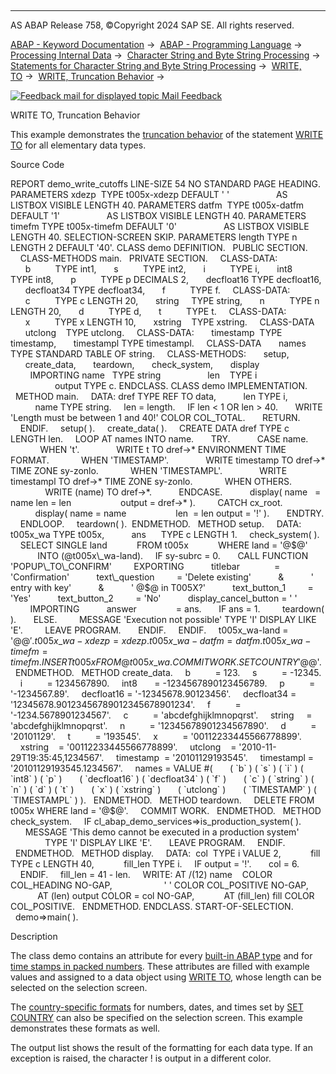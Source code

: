   

* * *

AS ABAP Release 758, ©Copyright 2024 SAP SE. All rights reserved.

[ABAP - Keyword Documentation](https://help.sap.com/doc/abapdocu_758_index_htm/7.58/en-US/abenabap.htm) →  [ABAP - Programming Language](https://help.sap.com/doc/abapdocu_758_index_htm/7.58/en-US/abenabap_reference.htm) →  [Processing Internal Data](https://help.sap.com/doc/abapdocu_758_index_htm/7.58/en-US/abenabap_data_working.htm) →  [Character String and Byte String Processing](https://help.sap.com/doc/abapdocu_758_index_htm/7.58/en-US/abenabap_data_string.htm) →  [Statements for Character String and Byte String Processing](https://help.sap.com/doc/abapdocu_758_index_htm/7.58/en-US/abenstring_processing_statements.htm) →  [WRITE, TO](https://help.sap.com/doc/abapdocu_758_index_htm/7.58/en-US/abapwrite_to.htm) →  [WRITE, Truncation Behavior](https://help.sap.com/doc/abapdocu_758_index_htm/7.58/en-US/abenwrite_truncations.htm) → 

 [![](Mail.gif?object=Mail.gif "Feedback mail for displayed topic") Mail Feedback](mailto:f1_help@sap.com?subject=Feedback%20on%20ABAP%20Documentation&body=Document:%20WRITE%20TO%2C%20Truncation%20Behavior%2C%20ABENWRITE_TRUNCATION_ABEXA%2C%20758%0D%0A%0D%0AError:%0D%0A%0D%0A%0D%0A%0D%0ASuggestion%20for%20improvement:)

WRITE TO, Truncation Behavior

This example demonstrates the [truncation behavior](https://help.sap.com/doc/abapdocu_758_index_htm/7.58/en-US/abenwrite_truncations.htm) of the statement [WRITE TO](https://help.sap.com/doc/abapdocu_758_index_htm/7.58/en-US/abapwrite_to.htm) for all elementary data types.

Source Code   

REPORT demo\_write\_cutoffs LINE-SIZE 54 NO STANDARD PAGE HEADING.
PARAMETERS xdezp  TYPE t005x-xdezp DEFAULT ' '
                  AS LISTBOX VISIBLE LENGTH 40.
PARAMETERS datfm  TYPE t005x-datfm DEFAULT '1'
                  AS LISTBOX VISIBLE LENGTH 40.
PARAMETERS timefm TYPE t005x-timefm DEFAULT '0'
                  AS LISTBOX VISIBLE LENGTH 40.
SELECTION-SCREEN SKIP.
PARAMETERS length TYPE n LENGTH 2 DEFAULT '40'.
CLASS demo DEFINITION.
  PUBLIC SECTION.
    CLASS-METHODS main.
  PRIVATE SECTION.
    CLASS-DATA:
      b          TYPE int1,
      s          TYPE int2,
      i          TYPE i,
      int8       TYPE int8,
      p          TYPE p DECIMALS 2,
      decfloat16 TYPE decfloat16,
      decfloat34 TYPE decfloat34,
      f          TYPE f.
    CLASS-DATA:
      c          TYPE c LENGTH 20,
      string     TYPE string,
      n          TYPE n LENGTH 20,
      d          TYPE d,
      t          TYPE t.
    CLASS-DATA:
      x          TYPE x LENGTH 10,
      xstring    TYPE xstring.
    CLASS-DATA
      utclong    TYPE utclong.
    CLASS-DATA:
      timestamp  TYPE timestamp,
      timestampl TYPE timestampl.
    CLASS-DATA
      names TYPE STANDARD TABLE OF string.
    CLASS-METHODS:
      setup,
      create\_data,
      teardown,
      check\_system,
      display
        IMPORTING name   TYPE string
                  len    TYPE i
                  output TYPE c.
ENDCLASS.
CLASS demo IMPLEMENTATION.
  METHOD main.
    DATA: dref TYPE REF TO data,
          len TYPE i,
          name TYPE string.
    len = length.
    IF len < 1 OR len > 40.
      WRITE 'Length must be between 1 and 40!' COLOR COL\_TOTAL.
      RETURN.
    ENDIF.
    setup( ).
    create\_data( ).
    CREATE DATA dref TYPE c LENGTH len.
    LOOP AT names INTO name.
      TRY.
          CASE name.
            WHEN 't'.
              WRITE t TO dref->\* ENVIRONMENT TIME FORMAT.
            WHEN 'TIMESTAMP'.
              WRITE timestamp TO dref->\* TIME ZONE sy-zonlo.
            WHEN 'TIMESTAMPL'.
              WRITE timestampl TO dref->\* TIME ZONE sy-zonlo.
            WHEN OTHERS.
              WRITE (name) TO dref->\*.
          ENDCASE.
          display( name   = name len = len
                   output = dref->\* ).
        CATCH cx\_root.
          display( name = name
                   len  = len output = '!' ).
      ENDTRY.
    ENDLOOP.
    teardown( ).  ENDMETHOD.
  METHOD setup.
    DATA: t005x\_wa TYPE t005x,
          ans      TYPE c LENGTH 1.
    check\_system( ).
    SELECT SINGLE land
           FROM t005x
           WHERE land = '@$@'
           INTO (@t005x\_wa-land).
    IF sy-subrc = 0.
      CALL FUNCTION 'POPUP\_TO\_CONFIRM'
        EXPORTING
          titlebar              = 'Confirmation'
          text\_question         = 'Delete existing'
          &
          ' entry with key'
          &
          ' @$@ in T005X?'
          text\_button\_1         = 'Yes'
          text\_button\_2         = 'No'
          display\_cancel\_button = ' '
        IMPORTING
          answer                = ans.
      IF ans = 1.
        teardown( ).
      ELSE.
        MESSAGE 'Execution not possible' TYPE 'I' DISPLAY LIKE 'E'.
        LEAVE PROGRAM.
      ENDIF.
    ENDIF.
    t005x\_wa-land = '@$@'.
    t005x\_wa-xdezp = xdezp.
    t005x\_wa-datfm = datfm.
    t005x\_wa-timefm = timefm.
    INSERT t005x FROM @t005x\_wa.
    COMMIT WORK.
    SET COUNTRY '@$@'.
  ENDMETHOD.
  METHOD create\_data.
    b          = 123.
    s          = -12345.
    i          = 1234567890.
    int8       = -1234567890123456789.
    p          = '-1234567.89'.
    decfloat16 = '-12345678.90123456'.
    decfloat34 = '12345678.90123456789012345678901234'.
    f          = '-1234.5678901234567'.
    c          = 'abcdefghijklmnopqrst'.
    string     = 'abcdefghijklmnopqrst'.
    n          = '12345678901234567890'.
    d          = '20101129'.
    t          = '193545'.
    x          = '00112233445566778899'.
    xstring    = '00112233445566778899'.
    utclong    = '2010-11-29T19:35:45,1234567'.
    timestamp  = '20101129193545'.
    timestampl = '20101129193545.1234567'.
    names = VALUE #(
      ( \`b\` ) ( \`s\` ) ( \`i\` ) ( \`int8\` ) ( \`p\` )
      ( \`decfloat16\` ) ( \`decfloat34\` ) ( \`f\` )
      ( \`c\` ) ( \`string\` ) ( \`n\` ) ( \`d\` ) ( \`t\` )
      ( \`x\` ) ( \`xstring\` )
      ( \`utclong\` )
      ( \`TIMESTAMP\` ) ( \`TIMESTAMPL\` ) ).
  ENDMETHOD.
  METHOD teardown.
    DELETE FROM t005x WHERE land = '@$@'.
    COMMIT WORK.
  ENDMETHOD.
  METHOD check\_system.
    IF cl\_abap\_demo\_services=>is\_production\_system( ).
      MESSAGE 'This demo cannot be executed in a production system'
              TYPE 'I' DISPLAY LIKE 'E'.
      LEAVE PROGRAM.
    ENDIF.
  ENDMETHOD.
  METHOD display.
    DATA:  col  TYPE i VALUE 2,
           fill TYPE c LENGTH 40,
           fill\_len TYPE i.
    IF output = '!'.
      col = 6.
    ENDIF.
    fill\_len = 41 - len.
    WRITE: AT /(12) name    COLOR COL\_HEADING NO-GAP,
                    ' ' COLOR COL\_POSITIVE NO-GAP,
           AT (len) output COLOR = col NO-GAP,
           AT (fill\_len) fill COLOR COL\_POSITIVE.
  ENDMETHOD.
ENDCLASS.
START-OF-SELECTION.
  demo=>main( ).

Description   

The class demo contains an attribute for every [built-in ABAP type](https://help.sap.com/doc/abapdocu_758_index_htm/7.58/en-US/abenbuilt_in_types_complete.htm) and for [time stamps in packed numbers](https://help.sap.com/doc/abapdocu_758_index_htm/7.58/en-US/abentime_stamps_packed.htm). These attributes are filled with example values and assigned to a data object using [WRITE TO](https://help.sap.com/doc/abapdocu_758_index_htm/7.58/en-US/abapwrite_to.htm), whose length can be selected on the selection screen.

The [country-specific formats](https://help.sap.com/doc/abapdocu_758_index_htm/7.58/en-US/abencountry_formats.htm) for numbers, dates, and times set by [SET COUNTRY](https://help.sap.com/doc/abapdocu_758_index_htm/7.58/en-US/abapset_country.htm) can also be specified on the selection screen. This example demonstrates these formats as well.

The output list shows the result of the formatting for each data type. If an exception is raised, the character ! is output in a different color.